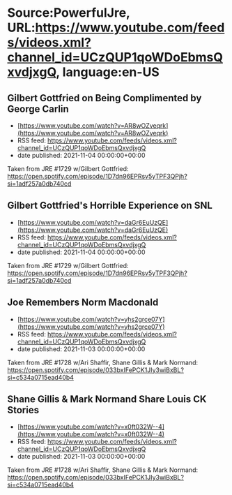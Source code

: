 # Source:PowerfulJre, URL:https://www.youtube.com/feeds/videos.xml?channel_id=UCzQUP1qoWDoEbmsQxvdjxgQ, language:en-US

## Gilbert Gottfried on Being Complimented by George Carlin
 - [https://www.youtube.com/watch?v=AR8wOZveqrk](https://www.youtube.com/watch?v=AR8wOZveqrk)
 - RSS feed: https://www.youtube.com/feeds/videos.xml?channel_id=UCzQUP1qoWDoEbmsQxvdjxgQ
 - date published: 2021-11-04 00:00:00+00:00

Taken from JRE #1729 w/Gilbert Gottfried:
https://open.spotify.com/episode/1D7dn96EPRsv5yTPF3QPjh?si=1adf257a0db740cd

## Gilbert Gottfried's Horrible Experience on SNL
 - [https://www.youtube.com/watch?v=daGr6EuUzQE](https://www.youtube.com/watch?v=daGr6EuUzQE)
 - RSS feed: https://www.youtube.com/feeds/videos.xml?channel_id=UCzQUP1qoWDoEbmsQxvdjxgQ
 - date published: 2021-11-04 00:00:00+00:00

Taken from JRE #1729 w/Gilbert Gottfried:
https://open.spotify.com/episode/1D7dn96EPRsv5yTPF3QPjh?si=1adf257a0db740cd

## Joe Remembers Norm Macdonald
 - [https://www.youtube.com/watch?v=yhs2grce07Y](https://www.youtube.com/watch?v=yhs2grce07Y)
 - RSS feed: https://www.youtube.com/feeds/videos.xml?channel_id=UCzQUP1qoWDoEbmsQxvdjxgQ
 - date published: 2021-11-03 00:00:00+00:00

Taken from JRE #1728 w/Ari Shaffir, Shane Gillis & Mark Normand:
https://open.spotify.com/episode/033bxIFePCK1JIy3wiBxBL?si=c534a0715ead40b4

## Shane Gillis & Mark Normand Share Louis CK Stories
 - [https://www.youtube.com/watch?v=x0ft032W--4](https://www.youtube.com/watch?v=x0ft032W--4)
 - RSS feed: https://www.youtube.com/feeds/videos.xml?channel_id=UCzQUP1qoWDoEbmsQxvdjxgQ
 - date published: 2021-11-03 00:00:00+00:00

Taken from JRE #1728 w/Ari Shaffir, Shane Gillis & Mark Normand:
https://open.spotify.com/episode/033bxIFePCK1JIy3wiBxBL?si=c534a0715ead40b4

